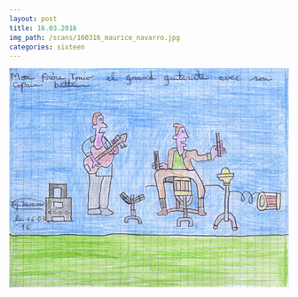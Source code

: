 ```yaml
---
layout: post
title: 16.03.2016
img_path: /scans/160316_maurice_navarro.jpg
categories: sixteen
---
```


![](/scans/160316_maurice_navarro_720.jpg)
